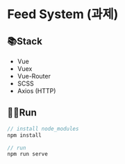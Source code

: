 # Feed System (과제)

## 📚Stack
- Vue
- Vuex
- Vue-Router
- SCSS
- Axios (HTTP)

## 🏃‍♂️Run

```javascript
// install node_modules
npm install

// run
npm run serve
```